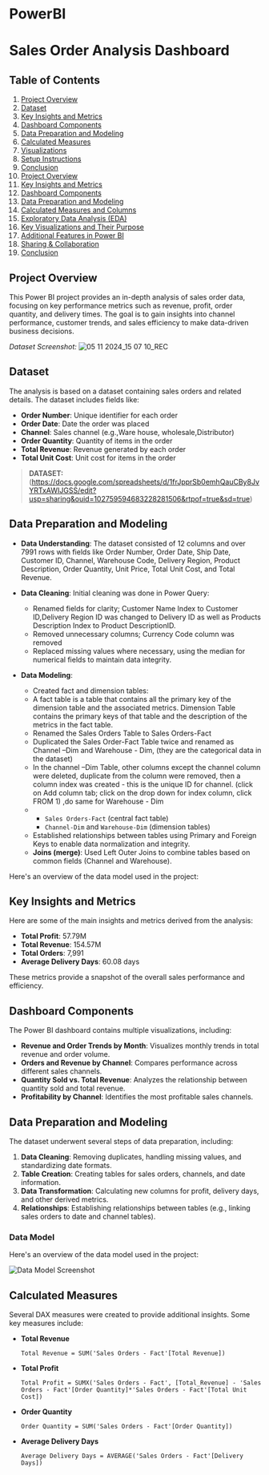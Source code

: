 # PowerBI
# Sales Order Analysis Dashboard

## Table of Contents
1. [Project Overview](#project-overview)
2. [Dataset](#dataset)
3. [Key Insights and Metrics](#key-insights-and-metrics)
4. [Dashboard Components](#dashboard-components)
5. [Data Preparation and Modeling](#data-preparation-and-modeling)
6. [Calculated Measures](#calculated-measures)
7. [Visualizations](#visualizations)
8. [Setup Instructions](#setup-instructions)
9. [Conclusion](#conclusion)
10. [Project Overview](#project-overview)
2. [Key Insights and Metrics](#key-insights-and-metrics)
3. [Dashboard Components](#dashboard-components)
4. [Data Preparation and Modeling](#data-preparation-and-modeling)
5. [Calculated Measures and Columns](#calculated-measures-and-columns)
6. [Exploratory Data Analysis (EDA)](#exploratory-data-analysis-eda)
7. [Key Visualizations and Their Purpose](#key-visualizations-and-their-purpose)
8. [Additional Features in Power BI](#additional-features-in-power-bi)
9. [Sharing & Collaboration](#sharing--collaboration)
10. [Conclusion](#conclusion)
    
## Project Overview
This Power BI project provides an in-depth analysis of sales order data, focusing on key performance metrics such as revenue, profit, order quantity, and delivery times. The goal is to gain insights into channel performance, customer trends, and sales efficiency to make data-driven business decisions.

*Dataset Screenshot:*
![05 11 2024_15 07 10_REC](https://github.com/user-attachments/assets/31bdaff5-5cac-4959-be06-1be693df7aa6)

## Dataset
The analysis is based on a dataset containing sales orders and related details. The dataset includes fields like:
- **Order Number**: Unique identifier for each order
- **Order Date**: Date the order was placed
- **Channel**: Sales channel (e.g.,Ware house, wholesale,Distributor)
- **Order Quantity**: Quantity of items in the order
- **Total Revenue**: Revenue generated by each order
- **Total Unit Cost**: Unit cost for items in the order

> **DATASET:** (https://docs.google.com/spreadsheets/d/1frJpprSb0emhQauCBy8JvYRTxAWIJGSS/edit?usp=sharing&ouid=102759594683228281506&rtpof=true&sd=true)
## Data Preparation and Modeling

- **Data Understanding**: The dataset consisted of 12 columns and over 7991 rows with fields like Order Number, Order Date, Ship Date, Customer ID, Channel, Warehouse Code, Delivery Region, Product Description, Order Quantity, Unit Price, Total Unit Cost, and Total Revenue.

- **Data Cleaning**: Initial cleaning was done in Power Query:
  - Renamed fields for clarity; Customer Name Index to Customer ID,Delivery Region ID was changed to Delivery ID as well as Products Description Index to Product DescriptionID.
  - Removed unnecessary columns; Currency Code column was removed
  - Replaced missing values where necessary, using the median for numerical fields to maintain data integrity.

- **Data Modeling**:
  - Created fact and dimension tables:
  - A fact table is a table that contains all the primary key of the dimension table and the associated metrics. Dimension Table contains the primary keys of that table and the description of the metrics in the fact table.
  - Renamed the Sales Orders Table to Sales Orders-Fact
  - Duplicated the Sales Order-Fact Table twice and renamed as Channel –Dim and Warehouse - Dim, (they are the categorical data in the dataset)
  - In the channel –Dim Table, other columns except the channel column were deleted, duplicate from the column were removed, then a column index was created - this is the unique ID for channel. (click on Add column tab; click on the drop down for index column, click FROM 1) ,do same for Warehouse - Dim
  - 
    - `Sales Orders-Fact` (central fact table)
    - `Channel-Dim` and `Warehouse-Dim` (dimension tables)
  - Established relationships between tables using Primary and Foreign Keys to enable data normalization and integrity.
  - **Joins (merge)**: Used Left Outer Joins to combine tables based on common fields (Channel and Warehouse).

Here's an overview of the data model used in the project:


## Key Insights and Metrics
Here are some of the main insights and metrics derived from the analysis:
- **Total Profit**: 57.79M
- **Total Revenue**: 154.57M
- **Total Orders**: 7,991
- **Average Delivery Days**: 60.08 days

These metrics provide a snapshot of the overall sales performance and efficiency.

## Dashboard Components
The Power BI dashboard contains multiple visualizations, including:
- **Revenue and Order Trends by Month**: Visualizes monthly trends in total revenue and order volume.
- **Orders and Revenue by Channel**: Compares performance across different sales channels.
- **Quantity Sold vs. Total Revenue**: Analyzes the relationship between quantity sold and total revenue.
- **Profitability by Channel**: Identifies the most profitable sales channels.

## Data Preparation and Modeling
The dataset underwent several steps of data preparation, including:
1. **Data Cleaning**: Removing duplicates, handling missing values, and standardizing date formats.
2. **Table Creation**: Creating tables for sales orders, channels, and date information.
3. **Data Transformation**: Calculating new columns for profit, delivery days, and other derived metrics.
4. **Relationships**: Establishing relationships between tables (e.g., linking sales orders to date and channel tables).

### Data Model
Here's an overview of the data model used in the project:

![Data Model Screenshot](images/data_model.png) <!-- Replace with the actual path to your image -->

## Calculated Measures
Several DAX measures were created to provide additional insights. Some key measures include:

- **Total Revenue**
  ```DAX
  Total Revenue = SUM('Sales Orders - Fact'[Total Revenue])
- **Total Profit**
  ```DAX
  Total Profit = SUMX('Sales Orders - Fact', [Total_Revenue] - 'Sales Orders - Fact'[Order Quantity]*'Sales Orders - Fact'[Total Unit Cost]) 
- **Order Quantity**
  ```DAX
  Order Quantity = SUM('Sales Orders - Fact'[Order Quantity])
- **Average Delivery Days**
  ```DAX
  Average Delivery Days = AVERAGE('Sales Orders - Fact'[Delivery Days])


